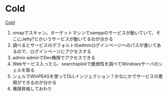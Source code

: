 # Cold
[Cold](https://www.youtube.com/watch?v=D0lI12DUg7Y&list=PLeSXUd883dhjhV4MokruWYQWnhxsCPyUY&index=12)

1. nmapでスキャン。ターゲットマシンでxamppのサービスが動いていて、そこにJetty?とかいうサービスが動いてるのが分かる
2. 調べるとサービスのデフォルトのadminログインページへのパスが書いてあるので、ログインページにアクセスする
3. admin adminでDev権限でアクセスできる
4. Webサービス入ったら、searchsploitで脆弱性を調べてWindowsサーバのシェルを取る
5. シェルでWinPEASを使ってDLLインジェクション？かなにかでサービスの悪用ができるのが分かる
6. 権限昇格しておわり